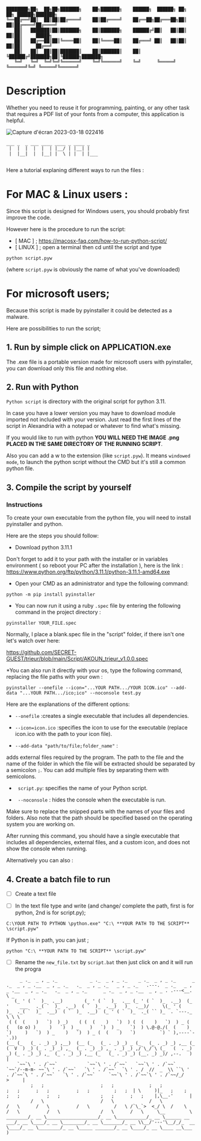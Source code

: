 ```
████████╗██╗  ██╗██╗███████╗    ██╗███████╗    ██████╗  ██████╗ ██╗     ██╗ ██████╗███████╗
╚══██╔══╝██║  ██║██║██╔════╝    ██║██╔════╝    ██╔══██╗██╔═══██╗██║     ██║██╔════╝██╔════╝
   ██║   ███████║██║███████╗    ██║███████╗    ██████╔╝██║   ██║██║     ██║██║     █████╗  
   ██║   ██╔══██║██║╚════██║    ██║╚════██║    ██╔═══╝ ██║   ██║██║     ██║██║     ██╔══╝  
   ██║   ██║  ██║██║███████║    ██║███████║    ██║     ╚██████╔╝███████╗██║╚██████╗███████╗
   ╚═╝   ╚═╝  ╚═╝╚═╝╚══════╝    ╚═╝╚══════╝    ╚═╝      ╚═════╝ ╚══════╝╚═╝ ╚═════╝╚══════╝
```


# Description

Whether you need to reuse it for programming, painting, or any other task that requires a PDF list of your fonts from a computer, this application is helpful.

![Capture d'écran 2023-03-18 022416](https://user-images.githubusercontent.com/92639080/226077059-ae75637e-5aad-4e02-944b-92f4ca3ba624.png)


```
___ _  _ ___ ____ ____ _ ____ _    
 |  |  |  |  |  | |__/ | |__| |    
 |  |__|  |  |__| |  \ | |  | |___ 
                                   
```

Here a tutorial explaning different ways to run the files :


# For **MAC** & **Linux** users :

Since this script is designed for Windows users, you should probably first improve the code.

However here is the procedure to run the script:

* [ MAC ] ; https://macosx-faq.com/how-to-run-python-script/
* [ LINUX ] ; open a terminal then cd until the script and type

```
python script.pyw
```
(where `script.pyw` is obviously the name of what you've downloaded)


# For microsoft users;

Because this script is made by pyinstaller it could be detected as a malware.

Here are possibilities to run the script; 

## 1. Run by simple click on APPLICATION.exe

The .exe file is a portable version made for microsoft users with pyinstaller, you can download only this file and nothing else.


## 2. Run with Python

`Python script` is directory with the original script for python 3.11. 

In case you have a lower version you may have to download module imported not included with your version. 
Just read the first lines of the script in Alexandria with a notepad or whatever to find what's missing.

If you would like to run with python **YOU WILL NEED THE IMAGE .png PLACED IN THE SAME DIRECTORY OF THE RUNNING SCRIPT**.

Also you can add a w to the extension (like `script.pyw`). It means `windowed mode`, to launch the python script without the CMD but it's still a common python file.


## 3. Compile the script by yourself 

### Instructions 

To create your own executable from the python file, you will need to install pyinstaller and python. 

Here are the steps you should follow:

* Download python 3.11.1

Don't forget to add it to your path with the installer or in variables environment ( so reboot your PC after the installation ), here is the link : https://www.python.org/ftp/python/3.11.1/python-3.11.1-amd64.exe

* Open your CMD as an administrator and type the following command:

```
python -m pip install pyinstaller
```

* You can now run it using a ruby `.spec` file by entering the following command in the project directory : 
```
pyinstaller YOUR_FILE.spec

```
Normally, I place a blank.spec file in the "script" folder, if there isn't one let's watch over here:

https://github.com/SECRET-GUEST/trieur/blob/main/Script/AKOUN_trieur_v1.0.0.spec

*You can also run it directly with your os, type the following command, replacing the file paths with your own :

```
pyinstaller --onefile --icon="...YOUR PATH.../YOUR ICON.ico" --add-data "...YOUR PATH.../ico;ico" --noconsole test.py

```

Here are the explanations of the different options:

- `--onefile` :creates a single executable that includes all dependencies.

- `--icon=icon.ico` :specifies the icon to use for the executable (replace icon.ico with the path to your icon file).

- `--add-data "path/to/file;folder_name"` :

adds external files required by the program. The path to the file and the name of the folder in which the file will be extracted should be separated by a semicolon `;`. You can add multiple files by separating them with semicolons.

- ` script.py`: specifies the name of your Python script.

- ` --noconsole` : hides the console when the executable is run.


Make sure to replace the snipped parts with the names of your files and folders. Also note that the path should be specified based on the operating system you are working on.

After running this command, you should have a single executable that includes all dependencies, external files, and a custom icon, and does not show the console when running.

Alternatively you can also :

## 4. Create a batch file to run 

- [ ] Create a text file

- [ ] In the text file type and write (and change/ complete the path, first is for python, 2nd is for script.py);

```
C:\YOUR PATH TO PYTHON \python.exe" "C:\ **YOUR PATH TO THE SCRIPT** \script.pyw"
```

If Python is in path, you can just ; 

```
python "C:\ **YOUR PATH TO THE SCRIPT** \script.pyw"
```

- [ ] Rename the `new_file.txt` by `script.bat` then just click on and it will run the progra

```
     _ ._  _ , _ ._            _ ._  _ , _ ._    _ ._  _ , _ ._      _ ._  _ , _ .__  _ , _ ._   ._  _ , _ ._   _ , _ ._   .---.  _ ._   _ , _ .__  _ , _ ._   ._  _ , _ ._      _ ._  _ , _ .__  _ , _ . .---<__. \ _
   (_ ' ( `  )_  .__)        (_ ' ( `  )_  .__ (_ ' ( `  )_  .__)  (_ '    ___   ._( `  )_  .__)  ( `  )_  .__)   )_  .__)/     \(_ ' (    )_  ._( `  )_  .__)  ( `  )_  .__)  (_ ' ( `  )_  ._( `` )_  . `---._  \ \ \
 ( (  (    )   `)  ) _)    ( (  (    )   `)  ) (  (    )   `)  ) _ (  (   (o o) )     )   `)  ) _    )   `)  ) _    `)  ) \.@-@./(  (    )   `)     )   `)  ) _    )   `)  ) _ (  (    )   `)         `) ` ),----`- `.))  
(__ (_   (_ . _) _) ,__)  (__ (_   (_ . _) _) _ (_   (_ . _) _) ,__ (_   (  V  ) _) (_ . _) _) ,_  (_ . _) _) ,_ . _) _) ,/`\_/`\ (_   (  . _) _) (_ . _) _) ,_  (_ . _) _) ,__ (_   (_ . _) _) (__. _) _)/ ,--.   )  |
    `~~`\ ' . /`~~`           `~~`\ ' . /`~~`   `~~`\ ' . /`~~`     `~~`/--m-m- ~~`\ ' . /`~~`   `\ ' . /`~~`  `\ ' . /  //  _  \\ ``\ '  . /`~~`\ ' . /`~~`   `\ ' . /`~~`     `~~`\ ' . /`~~`\ ' . /`~~/_/    >     |
         ;   ;                     ;   ;             ;   ;               ;   ;      ;   ;          ;   ;         ;   ;  | \     )|_   ;    ;      ;   ;          ;   ;               ;   ;      ;   ;    |,\__-'      |
         /   \                     /   \             /   \               /   \      /   \          /   \         /   \ /`\_`>  <_/ \  /    \      /   \          /   \               /   \      /   \     \__         \
________/_ __ \___________________/_ __ \___________/_ __ \______ __ ___/_ __ \____/_ __ \________/_ __ \_______/_ __ \\__/'---'\__/_/_  __ \____/_ __ \________/_ __ \_____ _______/_ __ \____/_ __ \____ __\___      )
```
